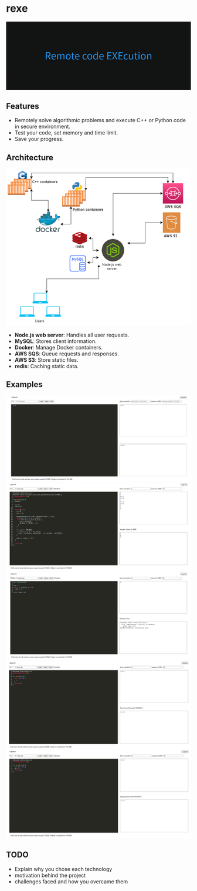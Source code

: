 # rexe

![banner](./assets/banner.png)

## Features

- Remotely solve algorithmic problems and execute C++ or Python code in secure environment.
- Test your code, set memory and time limit.
- Save your progress.

## Architecture

<p align="center"><img src="https://github.com/vi88i/rexe/blob/main/assets/rexe.png" alt="rexe"></p>

- <b>Node.js web server</b>: Handles all user requests.
- <b>MySQL</b>: Stores client information.
- <b>Docker</b>: Manage Docker containers.
- <b>AWS SQS</b>: Queue requests and responses.
- <b>AWS S3</b>: Store static files.
- <b>redis</b>: Caching static data.

## Examples

![ui](./assets/ui.png)
![normal](./assets/normal.png)
![error](./assets/error.png)
![tle](./assets/tle.png)
![segfault](./assets/segfault.png)

## TODO

- Explain why you chose each technology
- motivation behind the project
- challenges faced and how you overcame them  